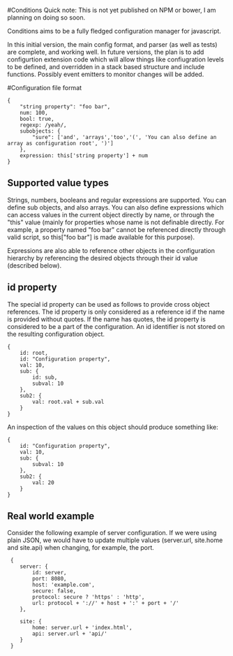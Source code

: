 #Conditions
Quick note: This is not yet published on NPM or bower, I am planning on doing so soon.

Conditions aims to be a fully fledged configuration manager for javascript.

In this initial version, the main config format, and parser (as well as tests) are complete, and working well. In future versions, the plan is to add configurtion extension code which will allow things like confiugration levels to be defined, and overridden in a stack based structure and include functions. Possibly event emitters to monitor changes will be added.

#Configuration file format

    {
        "string property": "foo bar",
        num: 100,
        bool: true,
        regexp: /yeah/,
        subobjects: {
            "sure": ['and', 'arrays','too','(', 'You can also define an array as configuration root', ')']
        },
        expression: this['string property'] + num
    }

## Supported value types
Strings, numbers, booleans and regular expressions are supported. You can define sub objects, and also arrays.
You can also define expressions which can access values in the current object directly by name, or through the "this" value (mainly for properties whose name is not definable directly. For example, a property named "foo bar" cannot be referenced directly through valid script, so this["foo bar"] is made available for this
purpose).

Expressions are also able to reference other objects in the configuration hierarchy by referencing the desired objects through their id value (described below).

## id property
The special id property can be used as follows to provide cross object references. The id property is only considered as a reference id if the name is provided without quotes. If the name has quotes, the id property is considered to be a part of the configuration. An id identifier is not stored on the resulting configuration object.

    {
        id: root,
        id: "Configuration property",
        val: 10,
        sub: {
            id: sub,
            subval: 10
        },
        sub2: {
            val: root.val + sub.val
        }
    }

An inspection of the values on this object should produce something like:

    {
        id: "Configuration property",
        val: 10,
        sub: {
            subval: 10
        },
        sub2: {
            val: 20
        }
    }

## Real world example
Consider the following example of server configuration. If we were using plain JSON, we would have to update multiple values (server.url, site.home and site.api) when changing, for example, the port.

     {
        server: {
            id: server,
            port: 8080,
            host: 'example.com',
            secure: false,
            protocol: secure ? 'https' : 'http',
            url: protocol + '://' + host + ':' + port + '/'
        },

        site: {
            home: server.url + 'index.html',
            api: server.url + 'api/'
        }
     }